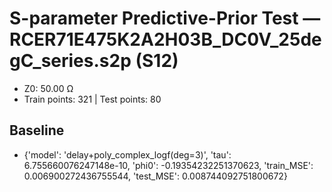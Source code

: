 # S-parameter Predictive-Prior Test — RCER71E475K2A2H03B_DC0V_25degC_series.s2p (S12)
- Z0: 50.00 Ω
- Train points: 321  |  Test points: 80

## Baseline
- {'model': 'delay+poly_complex_logf(deg=3)', 'tau': 6.755660076247148e-10, 'phi0': -0.19354232251370623, 'train_MSE': 0.006900272436755544, 'test_MSE': 0.008744092751800672}